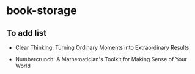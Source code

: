 # book-storage

## To add list
- Clear Thinking: Turning Ordinary Moments into Extraordinary Results

- Numbercrunch: A Mathematician's Toolkit for Making Sense of Your World 

